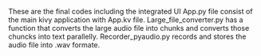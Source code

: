 These are the final codes including the integrated UI
App.py file consist of the main kivy application with App.kv file.
Large_file_converter.py has a function that converts the large audio file into chunks and converts those chuncks into text parallelly.
Recorder_pyaudio.py records and stores the audio file into .wav formate.
